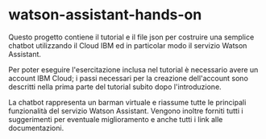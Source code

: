 # watson-assistant-hands-on
Questo progetto contiene il tutorial e il file json per costruire una semplice chatbot utilizzando il Cloud IBM ed in particolar modo il servizio Watson Assistant.

Per poter eseguire l'esercitazione inclusa nel tutorial è necessario avere un account IBM Cloud; i passi necessari per la creazione dell'account sono descritti nella prima parte del tutorial subito dopo l'introduzione.

La chatbot rappresenta un barman virtuale e riassume tutte le principali funzionalità del servizio Watson Assistant. 
Vengono inoltre forniti tutti i suggerimenti per eventuale miglioramento e anche tutti i link alle documentazioni.


